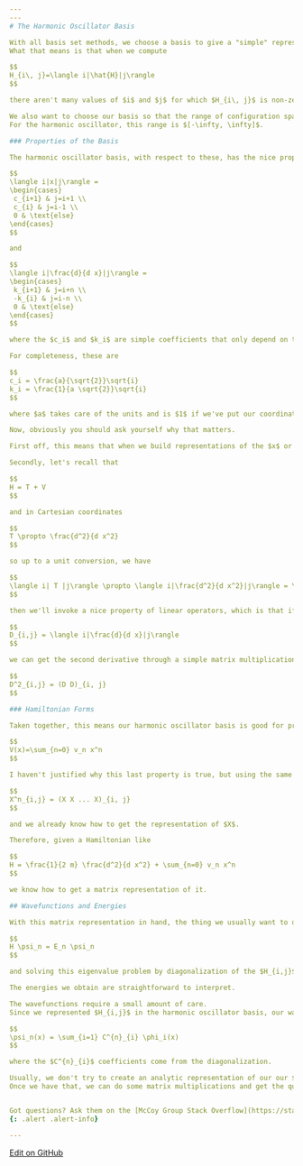 ```yaml
---
---
# The Harmonic Oscillator Basis

With all basis set methods, we choose a basis to give a "simple" representation of our system.
What that means is that when we compute

$$
H_{i\, j}=\langle i|\hat{H}|j\rangle
$$

there aren't many values of $i$ and $j$ for which $H_{i\, j}$ is non-zero.

We also want to choose our basis so that the range of configuration space that's relevant for our problem is also well-described by our basis.
For the harmonic oscillator, this range is $[-\infty, \infty]$.

### Properties of the Basis

The harmonic oscillator basis, with respect to these, has the nice property that

$$
\langle i|x|j\rangle =
\begin{cases}
 c_{i+1} & j=i+1 \\
 c_{i} & j=i-1 \\
 0 & \text{else}
\end{cases}
$$

and

$$
\langle i|\frac{d}{d x}|j\rangle =
\begin{cases}
 k_{i+1} & j=i+n \\
 -k_{i} & j=i-n \\
 0 & \text{else}
\end{cases}
$$

where the $c_i$ and $k_i$ are simple coefficients that only depend on the value of $i$.

For completeness, these are

$$
c_i = \frac{a}{\sqrt{2}}\sqrt{i}
k_i = \frac{1}{a \sqrt{2}}\sqrt{i}
$$

where $a$ takes care of the units and is $1$ if we've put our coordinate in dimensionless units.

Now, obviously you should ask yourself why that matters.

First off, this means that when we build representations of the $x$ or $\frac{d}{d x}$ operators we'll get matrices where only the first super- and sub-diagonals are non-zero. I.e. the representations of these operators are "simple".

Secondly, let's recall that

$$
H = T + V
$$

and in Cartesian coordinates

$$
T \propto \frac{d^2}{d x^2}
$$

so up to a unit conversion, we have

$$
\langle i| T |j\rangle \propto \langle i|\frac{d^2}{d x^2}|j\rangle = \langle i|\frac{d}{d x}\frac{d}{d x}|j\rangle
$$

then we'll invoke a nice property of linear operators, which is that if we can get a matrix representation of the first derivative as

$$
D_{i,j} = \langle i|\frac{d}{d x}|j\rangle
$$

we can get the second derivative through a simple matrix multiplication as

$$
D^2_{i,j} = (D D)_{i, j}
$$

### Hamiltonian Forms

Taken together, this means our harmonic oscillator basis is good for problems where we have a Cartesian-like (i.e. non-curvilinear) coordinate and a potential that can be described by

$$
V(x)=\sum_{n=0} v_n x^n
$$

I haven't justified why this last property is true, but using the same matrix multiplication property we used when getting the second derivative, we have

$$
X^n_{i,j} = (X X ... X)_{i, j}
$$

and we already know how to get the representation of $X$.

Therefore, given a Hamiltonian like

$$
H = \frac{1}{2 m} \frac{d^2}{d x^2} + \sum_{n=0} v_n x^n
$$

we know how to get a matrix representation of it.

## Wavefunctions and Energies

With this matrix representation in hand, the thing we usually want to do is get wavefunction and energies, by noting that

$$
H \psi_n = E_n \psi_n
$$

and solving this eigenvalue problem by diagonalization of the $H_{i,j}$ matrix.

The energies we obtain are straightforward to interpret.

The wavefunctions require a small amount of care.
Since we represented $H_{i,j}$ in the harmonic oscillator basis, our wavefunctions will be given by

$$
\psi_n(x) = \sum_{i=1} C^{n}_{i} \phi_i(x)
$$

where the $C^{n}_{i}$ coefficients come from the diagonalization.

Usually, we don't try to create an analytic representation of our our $\psi_n$ terms, though, and instead mostly work by doing things like representing physical quantities of interest like dipole moments or bond lengths in the same basis.
Once we have that, we can do some matrix multiplications and get the quantities that we care about without much extra effort.


Got questions? Ask them on the [McCoy Group Stack Overflow](https://stackoverflow.com/c/mccoygroup/questions/ask)
{: .alert .alert-info}

---
```


[Edit on GitHub](https://github.com/McCoyGroup/References/edit/gh-pages/References/Basis%20Set%20Methods/HarmonicOscillator.md)